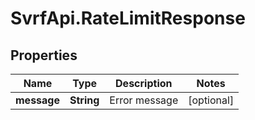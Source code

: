 # SvrfApi.RateLimitResponse

## Properties
Name | Type | Description | Notes
------------ | ------------- | ------------- | -------------
**message** | **String** | Error message | [optional] 


